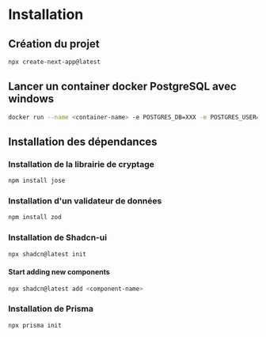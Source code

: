 # Installation

## Création du projet

```bash
npx create-next-app@latest
```

## Lancer un container docker PostgreSQL avec windows

```bash
docker run --name <container-name> -e POSTGRES_DB=XXX -e POSTGRES_USER=XXX -e POSTGRES_PASSWORD=XXX -p 5433:5432 -d postgres
```

## Installation des dépendances

### Installation de la librairie de cryptage

```bash
npm install jose
```

### Installation d'un validateur de données

```bash
npm install zod
```

### Installation de Shadcn-ui

```bash
npx shadcn@latest init
```

#### Start adding new components

```bash
npx shadcn@latest add <component-name>
```

### Installation de Prisma

```bash
npx prisma init
```
